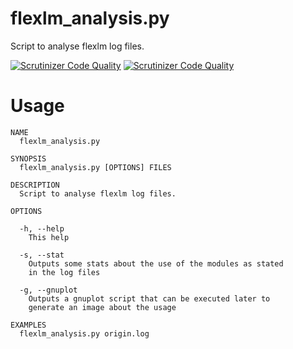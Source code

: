 flexlm_analysis.py
==================

Script to analyse flexlm log files.

[![Scrutinizer Code Quality](https://scrutinizer-ci.com/g/dupgit/flexlm_analysis/badges/quality-score.png?b=master)](https://scrutinizer-ci.com/g/dupgit/flexlm_analysis/?branch=master)
[![Scrutinizer Code Quality](https://scrutinizer-ci.com/g/dupgit/flexlm_analysis/badges/quality-score.png?b=master)](https://scrutinizer-ci.com/g/dupgit/flexlm_analysis/?branch=master)


Usage
=====

```
NAME
  flexlm_analysis.py

SYNOPSIS
  flexlm_analysis.py [OPTIONS] FILES

DESCRIPTION
  Script to analyse flexlm log files.

OPTIONS

  -h, --help
    This help

  -s, --stat
    Outputs some stats about the use of the modules as stated
    in the log files

  -g, --gnuplot
    Outputs a gnuplot script that can be executed later to
    generate an image about the usage

EXAMPLES
  flexlm_analysis.py origin.log
```

